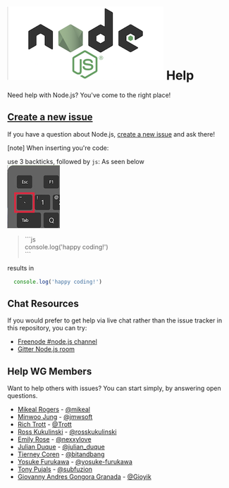 ![node-js](assets/Yo-node.png) Help
====

Need help with Node.js? You've come to the right place!

## [Create a new issue](https://github.com/nodejs/help/issues/new)

If you have a question about Node.js, [create a new issue](https://github.com/nodejs/help/issues/new)
and ask there!

[note] When inserting you're code:

use 3 backticks, followed by `js`: As seen below  
![node-js](assets/backtick.png)

<blockquote>```js<br>
console.log('happy coding!')<br>
```</blockquote>

results in
```js
  console.log('happy coding!')
```


## Chat Resources

If you would prefer to get help via live chat rather than the issue tracker in
this repository, you can try:

* [Freenode #node.js channel](https://webchat.freenode.net/?channels=node.js&uio=d4)
* [Gitter Node.js room](https://gitter.im/nodejs/node)

## Help WG Members

Want to help others with issues? You can start simply, by answering open questions.
* [Mikeal Rogers](http://github.com/mikeal) - [@mikeal](http://twitter.com/mikeal)
* [Minwoo Jung](https://github.com/JungMinu) - [@jmwsoft](https://twitter.com/jmwsoft)
* [Rich Trott](https://github.com/Trott) - [@Trott](https://twitter.com/Trott)
* [Ross Kukulinski](http://github.com/rosskukulinski) - [@rosskukulinski](http://twitter.com/rosskukulinski)
* [Emily Rose](https://github.com/emilyrose) -  [@nexxylove](https://twitter.com/nexxylove)
* [Julian Duque](https://github.com/julianduque) - [@julian_duque](https://twitter.com/julian_duque)
* [Tierney Coren](https://github.com/bnb) - [@bitandbang](https://twitter.com/bitandbang)
* [Yosuke Furukawa](https://github.com/yosuke-furukawa) - [@yosuke-furukawa](https://twitter.com/yosuke_furukawa)
* [Tony Pujals](https://github.com/tonypujals) - [@subfuzion](https://twitter.com/subfuzion)
* [Giovanny Andres Gongora Granada](https://github.com/Gioyik) - [@Gioyik](https://twitter.com/Gioyik)

